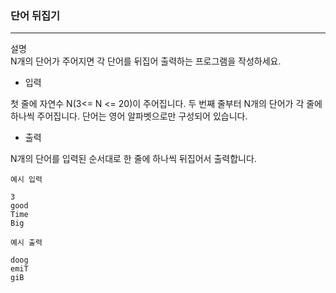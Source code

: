 ### 단어 뒤집기

---
설명 <br>
N개의 단어가 주어지면 각 단어를 뒤집어 출력하는 프로그램을 작성하세요.

- 입력

첫 줄에 자연수 N(3<= N <= 20)이 주어집니다.
두 번째 줄부터 N개의 단어가 각 줄에 하나씩 주어집니다. 단어는 영어 알파벳으로만 구성되어 있습니다.

- 출력

N개의 단어를 입력된 순서대로 한 줄에 하나씩 뒤집어서 출력합니다.

```
예시 입력

3
good 
Time
Big
```

```
예시 출력

doog
emiT
giB
```